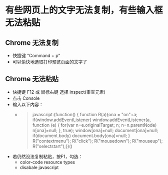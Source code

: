 # 有些网页上的文字无法复制，有些输入框无法粘贴

## Chrome 无法复制

- 快捷键 "Command + p"
- 可以愉快地选取打印预览页面的文字了

## Chrome 无法粘贴

- 快捷键 F12 或 鼠标右键 选择 inspect(审查元素)
- 点击 Console
- 输入以下内容：
    - > javascript:(function() { function R(a){ona = "on"+a; if(window.addEventListener) window.addEventListener(a, function (e) { for(var n=e.originalTarget; n; n=n.parentNode) n[ona]=null; }, true); window[ona]=null; document[ona]=null; if(document.body) document.body[ona]=null; } R("contextmenu"); R("click"); R("mousedown"); R("mouseup"); R("selectstart");})()
- 若仍然没法复制粘贴，按F1，勾选：
    - color-code resource types
    - disabale javascript
